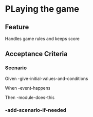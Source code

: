 # PLaying the game

## Feature

Handles game rules and keeps score

## Acceptance Criteria

### Scenario

  Given -give-initial-values-and-conditions

  When -event-happens

  Then -module-does-this

### -add-scenario-if-needed
